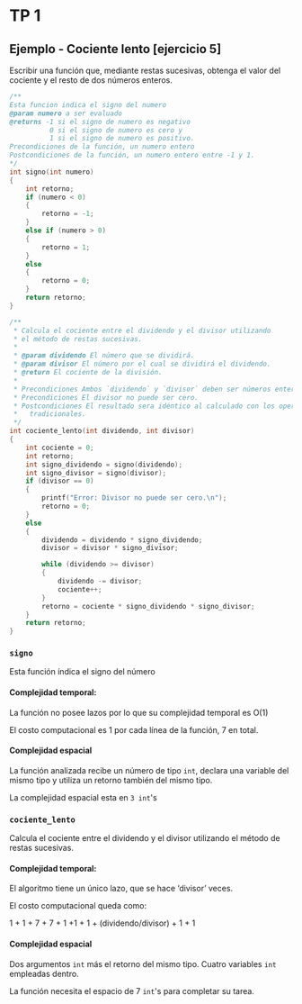 
# TP 1

## Ejemplo - Cociente lento [ejercicio 5]

Escribir una función que, mediante restas sucesivas, obtenga el valor del cociente y el resto de dos números enteros.

```C
/**
Esta funcion indica el signo del numero
@param numero a ser evaluado
@returns -1 si el signo de numero es negativo
          0 si el signo de numero es cero y 
          1 si el signo de numero es positivo.
Precondiciones de la función, un numero entero
Postcondiciones de la función, un numero entero entre -1 y 1.
*/
int signo(int numero)
{
    int retorno;
    if (numero < 0)
    {
        retorno = -1;
    }
    else if (numero > 0)
    {
        retorno = 1;
    }
    else
    {
        retorno = 0;
    }
    return retorno;
}

/**
 * Calcula el cociente entre el dividendo y el divisor utilizando 
 * el método de restas sucesivas.
 *
 * @param dividendo El número que se dividirá.
 * @param divisor El número por el cual se dividirá el dividendo.
 * @return El cociente de la división.
 *
 * Precondiciones Ambos `dividendo` y `divisor` deben ser números enteros válidos.
 * Precondiciones El divisor no puede ser cero.
 * Postcondiciones El resultado sera idéntico al calculado con los operadores
 *   tradicionales.
 */
int cociente_lento(int dividendo, int divisor) 
{
    int cociente = 0;
    int retorno;
    int signo_dividendo = signo(dividendo);
    int signo_divisor = signo(divisor);
    if (divisor == 0)
    {
        printf("Error: Divisor no puede ser cero.\n");
        retorno = 0;
    }
    else
    {
        dividendo = dividendo * signo_dividendo;
        divisor = divisor * signo_divisor;

        while (dividendo >= divisor)
        {
            dividendo -= divisor;
            cociente++;
        }
        retorno = cociente * signo_dividendo * signo_divisor;
    }
    return retorno;
}
```

### `signo`
Esta función índica el signo del número
#### Complejidad temporal:
La función no posee lazos por lo que su complejidad temporal es O(1)

El costo computacional es 1 por cada línea de la función, 7 en total.

#### Complejidad espacial
La función analizada recibe un número de tipo `int`, declara una variable del mismo tipo y utiliza un retorno también del mismo tipo.

La complejidad espacial esta en `3 int`'s

### `cociente_lento`
Calcula el cociente entre el dividendo y el divisor utilizando el método de restas sucesivas.

#### Complejidad temporal:
El algoritmo tiene un único lazo, que se hace ‘divisor’ veces.

El costo computacional queda como:

1 + 1 + 7 + 7 + 1 +1 + 1 + (dividendo/divisor) + 1 + 1

#### Complejidad espacial
Dos argumentos `int` más el retorno del mismo tipo.
Cuatro variables `int` empleadas dentro.

La función necesita el espacio de 7 `int`'s para completar su tarea.
